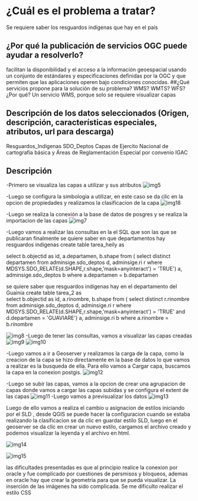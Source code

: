 # ¿Cuál es el problema a tratar?
Se requiere saber los resguardos indígenas que hay en el país
## ¿Por qué la publicación de servicios OGC puede ayudar a resolverlo?
facilitan la disponibilidad y el acceso a la información geoespacial usando un conjunto de estándares y especificaciones definidas por la OGC y que permiten que las aplicaciones operen bajo condiciones conocidas.
##¿Qué servicios propone para la solución de su problema? WMS? WMTS? WFS? ¿Por qué?
Un servicio WMS, porque solo se requiere visualizar capas
## Descripción de los datos seleccionados (Origen, descripción, características especiales, atributos, url para descarga)
Resguardos_Indigenas
SDO_Deptos
Capas de Ejercito Nacional de cartografía básica y Áreas de Reglamentación Especial por convenio IGAC

## Descripción
-Primero se visualiza las capas a utilizar y sus atributos
![img5](Imagenes/4.png)

-Luego se configura la  simbologia a utilizar, en este caso se da clic en la opcion de propiedades y realizamos la clasificacion de la capa
![img18](Imagenes/1.1.PNG)

-Luego  se realiza la conexión a la base de datos  de posgres y se realiza la importacion de las capas
![img7](Imagenes/ConexionBD.PNG)

-Luego vamos a realizar las consultas en la el SQL que son las que se publicaran finalmente 
 se quiere saber en que departamentos hay resguardos indigenas
 create table tarea_heily as

select b.objectid as id,
a.departamen, b.shape
from (
select distinct departamen
from adminsige.sdo_deptos d,
adminsige.ri r
where MDSYS.SDO_RELATE(d.SHAPE,r.shape,'mask=anyinteract') = 'TRUE') a,
adminsige.sdo_deptos b
where a.departamen = b.departamen
 
 se quiere saber que resguardos indigenas hay en el departamento del Guainia 
 create table tarea_2 as            
select b.objectid as id,
a.rinombre, b.shape
from (
select distinct r.rinombre
from adminsige.sdo_deptos d,
adminsige.ri r
where MDSYS.SDO_RELATE(d.SHAPE,r.shape,'mask=anyinteract') = 'TRUE'
and d.departamen = 'GUAVIARE') a,
adminsige.ri b
where a.rinombre = b.rinombre

![img8](Imagenes/3.png)
-Luego de tener las consultas, vamos a visualizar las capas creadas
![img9](Imagenes/5.png)
![img10](Imagenes/6.png)

-Luego vamos a ir a Geoserver y realizamos la carga de la capa, como la creacion de la capa se hizo directamente en la base de datos lo que vamos a realizar es la busqueda de ella. Para ello vamos a Cargar capa, buscamos la capa en la conexion postgis.
![img12](Imagenes/publicaciongeo.PNG)

-Luego se subir las capas, vamos a la opcion de crear una agrupacion de capas donde  vamos a cargar las capas subidas y se configura el extent de las capas
![img11](Imagenes/grupocapas.png)
-Luego vamos a previsualizar los datos
![img13](Imagenes/prev.PNG)

Luego de ello vamos a realiza el cambio u asignacion de estilos iniciando por el SLD , desde QGIS se puede  hacer la configuracion cuando se estaba realizando la clasificacion se da clic en guardar estilo  SLD, luego en el geoserver se da clic en crear un nuevo estilo, cargamos el archivo creado y podemos visualizar la leyenda y el archivo en html.

![img14](Imagenes/EstiloSLD.PNG)

![img15](Imagenes/estiloSLD1.PNG)

las dificultades presentadas es que al principio realice la conexion por oracle y fue complicado por cuestiones de persmisos y bloqueos, ademas en oracle hay que crear la geometria para que se pueda visualizar. La inserción de las imágenes ha sido complicada. Se me dificulto realizar el estilo CSS

